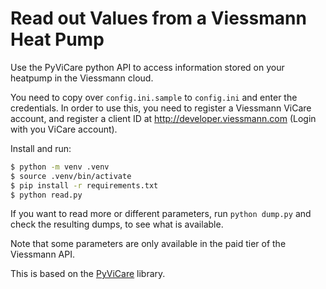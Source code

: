 # Read out Values from a Viessmann Heat Pump

Use the PyViCare python API to access information stored on your heatpump in the Viessmann cloud. 

You need to copy over `config.ini.sample` to `config.ini` and enter the credentials. 
In order to use this, you need to register a Viessmann ViCare account, and register a client ID at http://developer.viessmann.com (Login with you ViCare account).

Install and run: 
```bash
$ python -m venv .venv
$ source .venv/bin/activate
$ pip install -r requirements.txt
$ python read.py
```

If you want to read more or different parameters, run `python dump.py` and check the resulting dumps, to see what is available. 

Note that some parameters are only available in the paid tier of the Viessmann API.

This is based on the [PyViCare](https://github.com/openviess/PyViCare) library.
